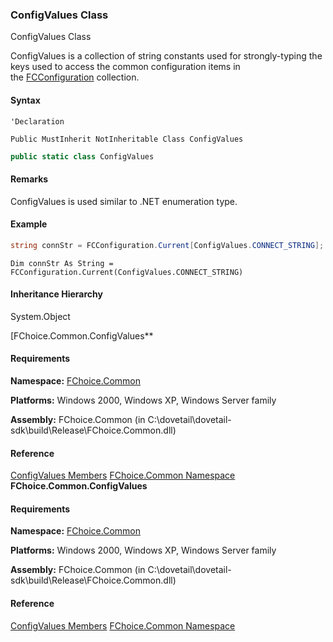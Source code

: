 ### ConfigValues Class

ConfigValues Class

ConfigValues is a collection of string constants used for strongly-typing the keys used to access the common configuration items in the [FCConfiguration](FChoice.Common~FChoice.Common.FCConfiguration.md) collection.

#### Syntax

```vbnet
'Declaration

Public MustInherit NotInheritable Class ConfigValues
```

```csharp
public static class ConfigValues
```

#### Remarks

ConfigValues is used similar to .NET enumeration type.

#### Example

```csharp
string connStr = FCConfiguration.Current[ConfigValues.CONNECT_STRING];
```

```vbnet
Dim connStr As String = FCConfiguration.Current(ConfigValues.CONNECT_STRING)
```

#### Inheritance Hierarchy

System.Object

[FChoice.Common.ConfigValues**

#### Requirements

**Namespace:** [FChoice.Common](FChoice.Common~FChoice.Common_namespace.md)

**Platforms:** Windows 2000, Windows XP, Windows Server family

**Assembly:** FChoice.Common (in C:\\dovetail\\dovetail-sdk\\build\\Release\\FChoice.Common.dll)

#### Reference

[ConfigValues Members](FChoice.Common~FChoice.Common.ConfigValues_members.md)
[FChoice.Common Namespace](FChoice.Common~FChoice.Common_namespace.md)
**FChoice.Common.ConfigValues**

#### Requirements

**Namespace:** [FChoice.Common](FChoice.Common~FChoice.Common_namespace.md)

**Platforms:** Windows 2000, Windows XP, Windows Server family

**Assembly:** FChoice.Common (in C:\\dovetail\\dovetail-sdk\\build\\Release\\FChoice.Common.dll)

#### Reference

[ConfigValues Members](FChoice.Common~FChoice.Common.ConfigValues_members.md)
[FChoice.Common Namespace](FChoice.Common~FChoice.Common_namespace.md)
